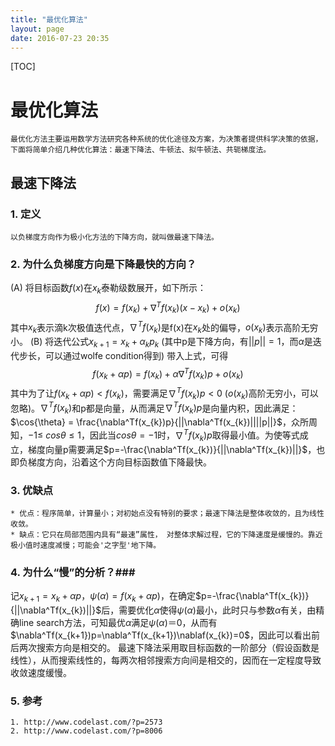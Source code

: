 ```yaml
---
title: "最优化算法"
layout: page
date: 2016-07-23 20:35
---
```


[TOC]

# 最优化算法 #
	最优化方法主要运用数学方法研究各种系统的优化途径及方案，为决策者提供科学决策的依据，下面将简单介绍几种优化算法：最速下降法、牛顿法、拟牛顿法、共轭梯度法。

## 最速下降法 ##

### 1. 定义 ###
	以负梯度方向作为极小化方法的下降方向，就叫做最速下降法。

### 2. 为什么负梯度方向是下降最快的方向？ ###
(A) 将目标函数$f(x)$在$x_{k}$泰勒级数展开，如下所示：
$$ f(x) = f(x_{k}) + \nabla^Tf(x_{k})(x - x_{k}) + o(x_{k}) $$
其中$x_{k}$表示滴k次极值迭代点，$\nabla^Tf(x_{k})$是f(x)在$x_{k}$处的偏导，$o(x_{k})$表示高阶无穷小。
(B) 将迭代公式$x_{k+1} = x_{k} + \alpha_{k}p_{k}$ (其中p是下降方向，有$||p||=1$，而$\alpha$是迭代步长，可以通过wolfe condition得到) 带入上式，可得
$$ f(x_{k} + {\alpha}p) = f(x_{k}) + \alpha\nabla^Tf(x_{k})p + o(x_{k}) $$
其中为了让$f(x_{k} + {\alpha}p) < f(x_{k})$，需要满足$\nabla^Tf(x_{k})p < 0$ ($o(x_{k}$)高阶无穷小，可以忽略)。$\nabla^Tf(x_{k})$和p都是向量，从而满足$\nabla^Tf(x_{k})p$是向量内积，因此满足：$\cos{\theta} = \frac{\nabla^Tf(x_{k})p}{||\nabla^Tf(x_{k})||||p||}$，众所周知，$-1 \leq\ cos{\theta} \leq 1$，因此当$cos{\theta}=-1$时，$\nabla^Tf(x_{k})p$取得最小值。为使等式成立，梯度向量p需要满足$p=-\frac{\nabla^Tf(x_{k})}{||\nabla^Tf(x_{k})||}$，也即负梯度方向，沿着这个方向目标函数值下降最快。

### 3. 优缺点 ###

	* 优点：程序简单，计算量小；对初始点没有特别的要求；最速下降法是整体收敛的，且为线性收敛。
	* 缺点：它只在局部范围内具有“最速”属性， 对整体求解过程，它的下降速度是缓慢的。靠近极小值时速度减慢；可能会'之字型'地下降。


### 4. 为什么“慢”的分析？###

记$x_{k+1} = x_{k} + {\alpha}p$，$\psi(\alpha) = f(x_{k} + {\alpha}p)$，在确定$p=-\frac{\nabla^Tf(x_{k})}{||\nabla^Tf(x_{k})||}$后，需要优化$\alpha$使得$\psi(\alpha)$最小，此时只与参数$\alpha$有关，由精确line search方法，可知最优$\alpha$满足$\psi(\alpha) ＝ 0$，从而有$\nabla^Tf(x_{k+1})p=\nabla^Tf(x_{k+1})\nablaf(x_{k})=0$，因此可以看出前后两次搜索方向是相交的。
最速下降法采用取目标函数的一阶部分（假设函数是线性），从而搜索线性的，每两次相邻搜索方向间是相交的，因而在一定程度导致收敛速度缓慢。

### 5. 参考 ###
	1. http://www.codelast.com/?p=2573
	2. http://www.codelast.com/?p=8006
